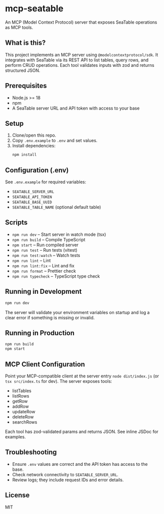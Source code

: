 # mcp-seatable

An MCP (Model Context Protocol) server that exposes SeaTable operations as MCP tools.

## What is this?

This project implements an MCP server using `@modelcontextprotocol/sdk`. It integrates with SeaTable via its REST API to list tables, query rows, and perform CRUD operations. Each tool validates inputs with zod and returns structured JSON.

## Prerequisites
- Node.js >= 18
- npm
- A SeaTable server URL and API token with access to your base

## Setup
1. Clone/open this repo.
2. Copy `.env.example` to `.env` and set values.
3. Install dependencies:
   ```bash
   npm install
   ```

## Configuration (.env)
See `.env.example` for required variables:
- `SEATABLE_SERVER_URL`
- `SEATABLE_API_TOKEN`
- `SEATABLE_BASE_UUID`
- `SEATABLE_TABLE_NAME` (optional default table)

## Scripts
- `npm run dev` – Start server in watch mode (tsx) 
- `npm run build` – Compile TypeScript
- `npm start` – Run compiled server
- `npm run test` – Run tests (vitest)
- `npm run test:watch` – Watch tests
- `npm run lint` – Lint
- `npm run lint:fix` – Lint and fix
- `npm run format` – Prettier check
- `npm run typecheck` – TypeScript type check

## Running in Development
```bash
npm run dev
```
The server will validate your environment variables on startup and log a clear error if something is missing or invalid.

## Running in Production
```bash
npm run build
npm start
```

## MCP Client Configuration
Point your MCP-compatible client at the server entry `node dist/index.js` (or `tsx src/index.ts` for dev). The server exposes tools:
- listTables
- listRows
- getRow
- addRow
- updateRow
- deleteRow
- searchRows

Each tool has zod-validated params and returns JSON. See inline JSDoc for examples.

## Troubleshooting
- Ensure `.env` values are correct and the API token has access to the base.
- Check network connectivity to `SEATABLE_SERVER_URL`.
- Review logs; they include request IDs and error details.

## License
MIT

